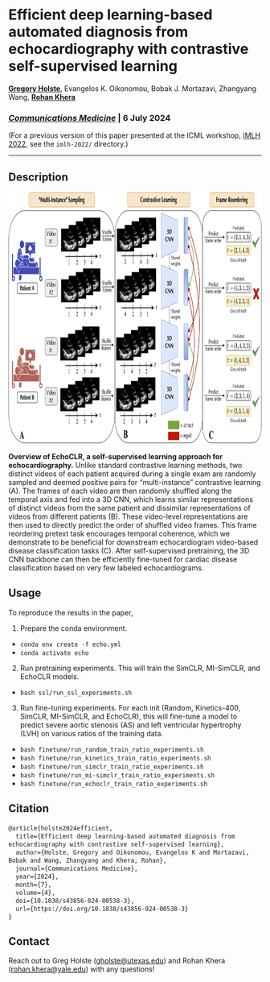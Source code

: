 # Efficient deep learning-based automated diagnosis from echocardiography with contrastive self-supervised learning

[**Gregory Holste**](https://gholste.me), Evangelos K. Oikonomou, Bobak J. Mortazavi, Zhangyang Wang, [**Rohan Khera**](https://www.cards-lab.org/current)

### [***Communications Medicine***](https://www.nature.com/articles/s43856-024-00538-3) | 6 July 2024

(For a previous version of this paper presented at the ICML workshop, [IMLH 2022](https://sites.google.com/view/imlh2022/home?authuser=0), see the `imlh-2022/` directory.)

-----

## Description

<p align=center>
    <img src=figs/overview_fig_v6.png height=500>
</p>

**Overview of EchoCLR, a self-supervised learning approach for echocardiography.** Unlike standard contrastive learning methods, two distinct videos of each patient acquired during a single exam are randomly sampled and deemed positive pairs for “multi-instance” contrastive learning (A). The frames of each video are then randomly shuffled along the temporal axis and fed into a 3D CNN, which learns similar representations of distinct videos from the same patient and dissimilar representations of videos from different patients (B). These video-level representations are then used to directly predict the order of shuffled video frames. This frame reordering pretext task encourages temporal coherence, which we demonstrate to be beneficial for downstream echocardiogram video-based disease classification tasks (C). After self-supervised pretraining, the 3D CNN backbone can then be efficiently fine-tuned for cardiac disease classification based on very few labeled echocardiograms.

## Usage

To reproduce the results in the paper,
1. Prepare the conda environment.
- `conda env create -f echo.yml`
- `conda activate echo`
2. Run pretraining experiments. This will train the SimCLR, MI-SimCLR, and EchoCLR models.
- `bash ssl/run_ssl_experiments.sh`
3. Run fine-tuning experiments. For each init (Random, Kinetics-400, SimCLR, MI-SimCLR, and EchoCLR), this will fine-tune a model to predict severe aortic stenosis (AS) and left ventricular hypertrophy (LVH) on various ratios of the training data.
- `bash finetune/run_random_train_ratio_experiments.sh`
- `bash finetune/run_kinetics_train_ratio_experiments.sh`
- `bash finetune/run_simclr_train_ratio_experiments.sh`
- `bash finetune/run_mi-simclr_train_ratio_experiments.sh`
- `bash finetune/run_echoclr_train_ratio_experiments.sh`

## Citation

```
@article{holste2024efficient,
  title={Efficient deep learning-based automated diagnosis from echocardiography with contrastive self-supervised learning},
  author={Holste, Gregory and Oikonomou, Evangelos K and Mortazavi, Bobak and Wang, Zhangyang and Khera, Rohan},
  journal={Communications Medicine},
  year={2024},
  month={7},
  volume={4},
  doi={10.1038/s43856-024-00538-3},
  url={https://doi.org/10.1038/s43856-024-00538-3}
}
```

## Contact

Reach out to Greg Holste (gholste@utexas.edu) and Rohan Khera (rohan.khera@yale.edu) with any questions!
